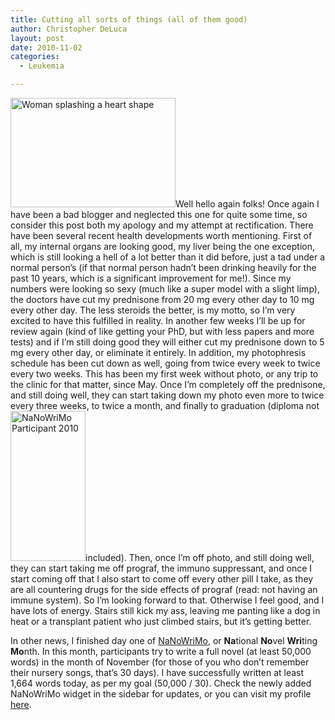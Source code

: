 ```yaml
---
title: Cutting all sorts of things (all of them good)
author: Christopher DeLuca
layout: post
date: 2010-11-02
categories:
  - Leukemia

---
```

<img class="alignleft" title="Freedom" src="http://harrysworld.com.au/wp-content/uploads/2010/06/freedom.jpg" alt="Woman splashing a heart shape" width="264" height="175" />Well hello again folks! Once again I have been a bad blogger and neglected this one for quite some time, so consider this post both my apology and my attempt at rectification. There have been several recent health developments worth mentioning. First of all, my internal organs are looking good, my liver being the one exception, which is still looking a hell of a lot better than it did before, just a tad under a normal person&#8217;s (if that normal person hadn&#8217;t been drinking heavily for the past 10 years, which is a significant improvement for me!). Since my numbers were looking so sexy (much like a super model with a slight limp), the doctors have cut my prednisone from 20 mg every other day to 10 mg every other day. The less steroids the better, is my motto, so I&#8217;m very excited to have this fulfilled in reality. In another few weeks I&#8217;ll be up for review again (kind of like getting your PhD, but with less papers and more tests) and if I&#8217;m still doing good they will either cut my prednisone down to 5 mg every other day, or eliminate it entirely. In addition, my photophresis schedule has been cut down as well, going from twice every week to twice every two weeks. This has been my first week without photo, or any trip to the clinic for that matter, since May. Once I&#8217;m completely off the prednisone, and still doing well, they can start taking down my photo even more to twice every three weeks, to twice a month, and finally to graduation (diploma not [<img class="alignright size-full wp-image-141" title="NaNoWriMo Participant 2010" src="http://wpburner.local/wp-content/uploads/2010/11/nanowrimo_participant_09_120x240.png" alt="NaNoWriMo Participant 2010" width="120" height="240" />][1]included). Then, once I&#8217;m off photo, and still doing well, they can start taking me off prograf, the immuno suppressant, and once I start coming off that I also start to come off every other pill I take, as they are all countering drugs for the side effects of prograf (read: not having an immune system). So I&#8217;m looking forward to that. Otherwise I feel good, and I have lots of energy. Stairs still kick my ass, leaving me panting like a dog in heat or a transplant patient who just climbed stairs, but it&#8217;s getting better.

In other news, I finished day one of [NaNoWriMo][2], or **Na**tional **No**vel **Wri**ting **Mo**nth. In this month, participants try to write a full novel (at least 50,000 words) in the month of November (for those of you who don&#8217;t remember their nursery songs, that&#8217;s 30 days). I have successfully written at least 1,664 words today, as per my goal (50,000 / 30). Check the newly added NaNoWriMo widget in the sidebar for updates, or you can visit my profile [here][3].

 [1]: http://wpburner.local/wp-content/uploads/2010/11/nanowrimo_participant_09_120x240.png
 [2]: http://nanowrimo.org
 [3]: http://www.nanowrimo.org/eng/user/646161
